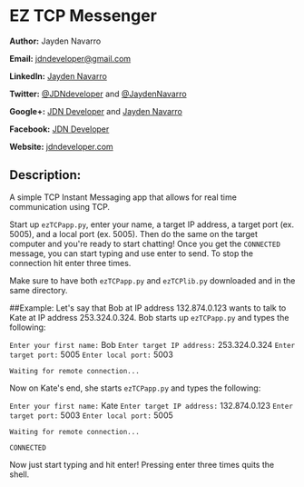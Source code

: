 EZ TCP Messenger
========================

**Author:** Jayden Navarro

**Email:** jdndeveloper@gmail.com

**LinkedIn:** [Jayden Navarro](https://www.linkedin.com/in/jaydennavarro)

**Twitter:** [@JDNdeveloper](https://twitter.com/JDNdeveloper) and [@JaydenNavarro](https://twitter.com/JaydenNavarro)

**Google+:** [JDN Developer](https://plus.google.com/u/0/+Jdndeveloper/posts) and [Jayden Navarro](https://plus.google.com/u/0/+JaydenNavarro/posts)

**Facebook:** [JDN Developer](https://www.facebook.com/jdndeveloper)

**Website:** [jdndeveloper.com](http://www.jdndeveloper.com/)

## Description:
A simple TCP Instant Messaging app that allows for real time communication using TCP.

Start up `ezTCPapp.py`, enter your name, a target IP address, a target port (ex. 5005), 
and a local port (ex. 5005). Then do the same on the target computer and you're ready 
to start chatting! Once you get the `CONNECTED` message, you can start typing and use 
enter to send. To stop the connection hit enter three times.

Make sure to have both `ezTCPapp.py` and `ezTCPlib.py` downloaded and in the same 
directory.

##Example:
Let's say that Bob at IP address 132.874.0.123 wants to talk to Kate at IP address 
253.324.0.324. Bob starts up `ezTCPapp.py` and types the following:

`Enter your first name:` Bob
`Enter target IP address:` 253.324.0.324
`Enter target port:` 5005
`Enter local port:` 5003

`Waiting for remote connection...`

Now on Kate's end, she starts `ezTCPapp.py` and types the following:

`Enter your first name:` Kate
`Enter target IP address:` 132.874.0.123
`Enter target port:` 5003
`Enter local port:` 5005

`Waiting for remote connection...`

`CONNECTED`

Now just start typing and hit enter! Pressing enter three times quits the shell.
